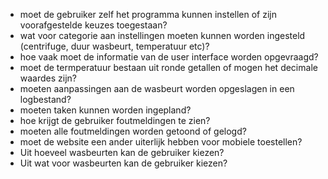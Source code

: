 - moet de gebruiker zelf het programma kunnen instellen of zijn voorafgestelde keuzes toegestaan?
- wat voor categorie aan instellingen moeten kunnen worden ingesteld (centrifuge, duur wasbeurt, temperatuur etc)?
- hoe vaak moet de informatie van de user interface worden opgevraagd?
- moet de termperatuur bestaan uit ronde getallen of mogen het decimale waardes zijn?
- moeten aanpassingen aan de wasbeurt worden opgeslagen in een logbestand?
- moeten taken kunnen worden ingepland?
- hoe krijgt de gebruiker foutmeldingen te zien?
- moeten alle foutmeldingen worden getoond of gelogd?
- moet de website een ander uiterlijk hebben voor mobiele toestellen?
- Uit hoeveel wasbeurten kan de gebruiker kiezen?
- Uit wat voor wasbeurten kan de gebruiker kiezen?